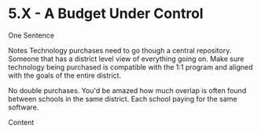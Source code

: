 # 5.X - A Budget Under Control

One Sentence

Notes
Technology purchases need to go though a central repository. Someone that has a district level view of everything going on. Make sure technology being purchased is compatible with the 1:1 program and aligned with the goals of the entire district.

No double purchases. You'd be amazed how much overlap is often found between schools in the same district. Each school paying for the same software.

Content
